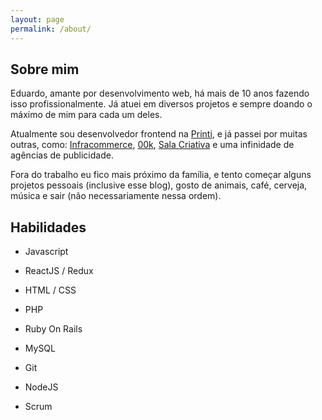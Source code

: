 ```yaml
---
layout: page
permalink: /about/
---
```


## Sobre mim

Eduardo, amante por desenvolvimento web, há mais de 10 anos fazendo isso profissionalmente. Já atuei em diversos projetos e sempre doando o máximo de mim para cada um deles.

Atualmente sou desenvolvedor frontend na [Printi](https://www.printi.com.br), e já passei por muitas outras, como: [Infracommerce](http://www.infracommerce.com.br), [00k](https://www.00k.com.br/), [Sala Criativa](http://salacriativa.com.br/) e uma infinidade de agências de publicidade.

Fora do trabalho eu fico mais próximo da família, e tento começar alguns projetos pessoais (inclusive esse blog), gosto de animais, café, cerveja, música e sair (não necessariamente nessa ordem).



## Habilidades

- Javascript

- ReactJS / Redux

- HTML / CSS

- PHP

- Ruby On Rails

- MySQL

- Git

- NodeJS

- Scrum
